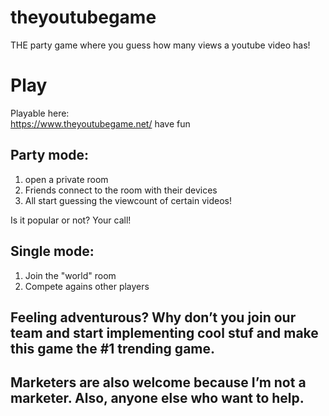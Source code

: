 # theyoutubegame

THE party game where you guess how many views a youtube video has!

# Play

Playable here:  
https://www.theyoutubegame.net/
have fun

## Party mode:

1. open a private room
2. Friends connect to the room with their devices
3. All start guessing the viewcount of certain videos!

Is it popular or not? Your call!

## Single mode:

1. Join the "world" room
2. Compete agains other players

## Feeling adventurous? Why don’t you join our team and start implementing cool stuf and make this game the #1 trending game.

## Marketers are also welcome because I’m not a marketer. Also, anyone else who want to help.
